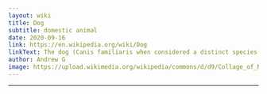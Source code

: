```yaml
---
layout: wiki
title: Dog
subtitle: domestic animal
date: 2020-09-16
link: https://en.wikipedia.org/wiki/Dog
linkText: The dog (Canis familiaris when considered a distinct species or Canis lupus familiaris when considered a subspecies of the wolf) is a domesticated carnivore of the family Canidae. It is part of the wolf-like canids, and is the most widely abundant terrestrial carnivore. The dog and the extant gray wolf are sister taxa as modern wolves are not closely related to the wolves that were first domestica
author: Andrew G
image: https://upload.wikimedia.org/wikipedia/commons/d/d9/Collage_of_Nine_Dogs.jpg
---
```


---